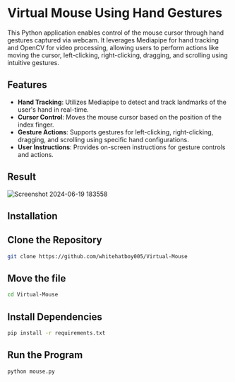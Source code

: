 
# Virtual Mouse Using Hand Gestures
This Python application enables control of the mouse cursor through hand gestures captured via webcam. It leverages Mediapipe for hand tracking and OpenCV for video processing, allowing users to perform actions like moving the cursor, left-clicking, right-clicking, dragging, and scrolling using intuitive gestures.

## Features
- **Hand Tracking**: Utilizes Mediapipe to detect and track landmarks of the user's hand in real-time.
- **Cursor Control**: Moves the mouse cursor based on the position of the index finger.
- **Gesture Actions**: Supports gestures for left-clicking, right-clicking, dragging, and scrolling using specific hand configurations.
- **User Instructions**: Provides on-screen instructions for gesture controls and actions.

## Result
![Screenshot 2024-06-19 183558](https://github.com/whitehatboy005/Virtual-Mouse/assets/147156726/5080f8f6-2234-47bf-9af8-a2f8b9196207)


## Installation

## Clone the Repository
```bash
git clone https://github.com/whitehatboy005/Virtual-Mouse
```
## Move the file
```bash
cd Virtual-Mouse
```
## Install Dependencies
```bash
pip install -r requirements.txt
```
## Run the Program
```bash
python mouse.py
```


